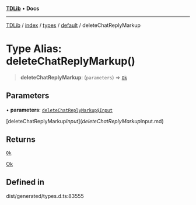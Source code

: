 [**TDLib**](../../../../../../README.md) • **Docs**

***

[TDLib](../../../../../../modules.md) / [index](../../../../../README.md) / [types](../../../README.md) / [default](../README.md) / deleteChatReplyMarkup

# Type Alias: deleteChatReplyMarkup()

> **deleteChatReplyMarkup**: (`parameters`) => [`Ok`](Ok.md)

## Parameters

• **parameters**: [`deleteChatReplyMarkup$Input`](deleteChatReplyMarkup$Input.md)

[deleteChatReplyMarkup$Input](deleteChatReplyMarkup$Input.md)

## Returns

[`Ok`](Ok.md)

[Ok](Ok.md)

## Defined in

dist/generated/types.d.ts:83555
